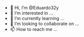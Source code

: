 - 👋 Hi, I’m @Eduardo32y
- 👀 I’m interested in ...
- 🌱 I’m currently learning ...
- 💞️ I’m looking to collaborate on ...
- 📫 How to reach me ...

<!---
Eduardo32y/Eduardo32y is a ✨ special ✨ repository because its `README.md` (this file) appears on your GitHub profile.
You can click the Preview link to take a look at your changes.
--->
